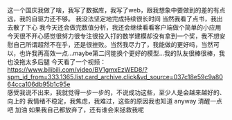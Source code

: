 这一个国庆我做了啥，我写了数据库，我写了web，跟我想象中要做到的差的有点远，我的自驱力还不够。
我没法坚定地完成持续很长时间
当然我看了点书，我出去散了下心
我今天还会做完数值分析，我还会继续看看客户端做个简单的小应用
今天很不开心感觉很努力很专注很投入打的数学建模却没有拿到一个奖，我不想安慰自己所谓超然不在乎，还是很挫败。当然我尽力了，我能做的更好吗，当然可以，也许我再高效一点...maybe第二问能换个更好的模型...我的队友很棒很棒，我也没拖太多后腿
今天看了一个视频：https://www.bilibili.com/video/BV1gmxEzWED8/?spm_id_from=333.1365.list.card_archive.click&vd_source=037c18e59c9a8064cca106db95b1c95e  
感受我说不出来，我就觉得一步一步的，不说成功这些，至少人是会越来越好的、向上的
我情绪不稳定，我焦虑，我难过，这些的原因我也知道
anyway 
清醒一点吧
加油
如果我自己都放弃了，还有谁会来拯救我呢
